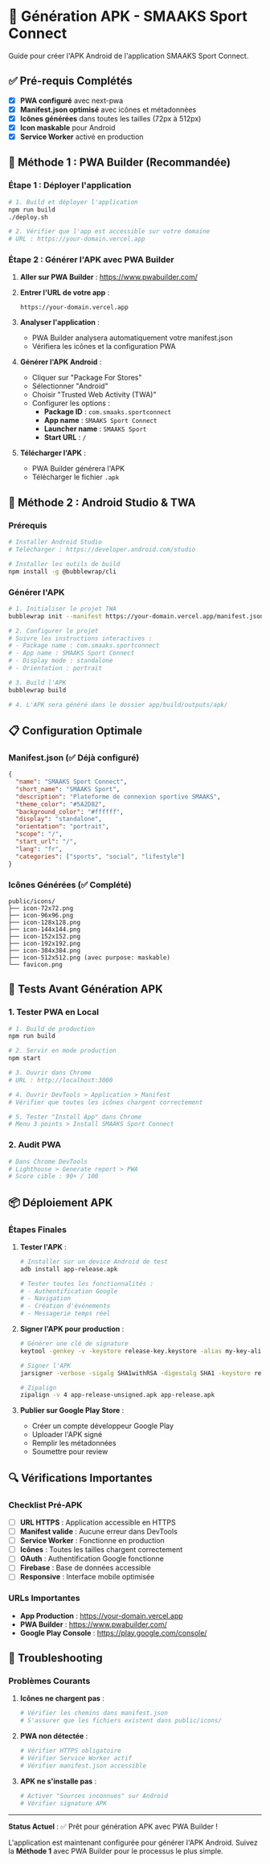 # 📱 Génération APK - SMAAKS Sport Connect

Guide pour créer l'APK Android de l'application SMAAKS Sport Connect.

## ✅ Pré-requis Complétés

- [x] **PWA configuré** avec next-pwa
- [x] **Manifest.json optimisé** avec icônes et métadonnées
- [x] **Icônes générées** dans toutes les tailles (72px à 512px)
- [x] **Icon maskable** pour Android
- [x] **Service Worker** activé en production

## 🚀 Méthode 1 : PWA Builder (Recommandée)

### Étape 1 : Déployer l'application

```bash
# 1. Build et déployer l'application
npm run build
./deploy.sh

# 2. Vérifier que l'app est accessible sur votre domaine
# URL : https://your-domain.vercel.app
```

### Étape 2 : Générer l'APK avec PWA Builder

1. **Aller sur PWA Builder** : https://www.pwabuilder.com/

2. **Entrer l'URL de votre app** :
   ```
   https://your-domain.vercel.app
   ```

3. **Analyser l'application** :
   - PWA Builder analysera automatiquement votre manifest.json
   - Vérifiera les icônes et la configuration PWA

4. **Générer l'APK Android** :
   - Cliquer sur "Package For Stores"
   - Sélectionner "Android"
   - Choisir "Trusted Web Activity (TWA)"
   - Configurer les options :
     - **Package ID** : `com.smaaks.sportconnect`
     - **App name** : `SMAAKS Sport Connect`
     - **Launcher name** : `SMAAKS Sport`
     - **Start URL** : `/`

5. **Télécharger l'APK** :
   - PWA Builder générera l'APK
   - Télécharger le fichier `.apk`

## 🔧 Méthode 2 : Android Studio & TWA

### Prérequis

```bash
# Installer Android Studio
# Télécharger : https://developer.android.com/studio

# Installer les outils de build
npm install -g @bubblewrap/cli
```

### Générer l'APK

```bash
# 1. Initialiser le projet TWA
bubblewrap init --manifest https://your-domain.vercel.app/manifest.json

# 2. Configurer le projet
# Suivre les instructions interactives :
# - Package name : com.smaaks.sportconnect
# - App name : SMAAKS Sport Connect
# - Display mode : standalone
# - Orientation : portrait

# 3. Build l'APK
bubblewrap build

# 4. L'APK sera généré dans le dossier app/build/outputs/apk/
```

## 📋 Configuration Optimale

### Manifest.json (✅ Déjà configuré)

```json
{
  "name": "SMAAKS Sport Connect",
  "short_name": "SMAAKS Sport",
  "description": "Plateforme de connexion sportive SMAAKS",
  "theme_color": "#5A2D82",
  "background_color": "#ffffff",
  "display": "standalone",
  "orientation": "portrait",
  "scope": "/",
  "start_url": "/",
  "lang": "fr",
  "categories": ["sports", "social", "lifestyle"]
}
```

### Icônes Générées (✅ Complété)

```
public/icons/
├── icon-72x72.png
├── icon-96x96.png
├── icon-128x128.png
├── icon-144x144.png
├── icon-152x152.png
├── icon-192x192.png
├── icon-384x384.png
├── icon-512x512.png (avec purpose: maskable)
└── favicon.png
```

## 🧪 Tests Avant Génération APK

### 1. Tester PWA en Local

```bash
# 1. Build de production
npm run build

# 2. Servir en mode production
npm start

# 3. Ouvrir dans Chrome
# URL : http://localhost:3000

# 4. Ouvrir DevTools > Application > Manifest
# Vérifier que toutes les icônes chargent correctement

# 5. Tester "Install App" dans Chrome
# Menu 3 points > Install SMAAKS Sport Connect
```

### 2. Audit PWA

```bash
# Dans Chrome DevTools
# Lighthouse > Generate report > PWA
# Score cible : 90+ / 100
```

## 📦 Déploiement APK

### Étapes Finales

1. **Tester l'APK** :
   ```bash
   # Installer sur un device Android de test
   adb install app-release.apk

   # Tester toutes les fonctionnalités :
   # - Authentification Google
   # - Navigation
   # - Création d'événements
   # - Messagerie temps réel
   ```

2. **Signer l'APK pour production** :
   ```bash
   # Générer une clé de signature
   keytool -genkey -v -keystore release-key.keystore -alias my-key-alias -keyalg RSA -keysize 2048 -validity 10000

   # Signer l'APK
   jarsigner -verbose -sigalg SHA1withRSA -digestalg SHA1 -keystore release-key.keystore app-release-unsigned.apk my-key-alias

   # Zipalign
   zipalign -v 4 app-release-unsigned.apk app-release.apk
   ```

3. **Publier sur Google Play Store** :
   - Créer un compte développeur Google Play
   - Uploader l'APK signé
   - Remplir les métadonnées
   - Soumettre pour review

## 🔍 Vérifications Importantes

### Checklist Pré-APK

- [ ] **URL HTTPS** : Application accessible en HTTPS
- [ ] **Manifest valide** : Aucune erreur dans DevTools
- [ ] **Service Worker** : Fonctionne en production
- [ ] **Icônes** : Toutes les tailles chargent correctement
- [ ] **OAuth** : Authentification Google fonctionne
- [ ] **Firebase** : Base de données accessible
- [ ] **Responsive** : Interface mobile optimisée

### URLs Importantes

- **App Production** : https://your-domain.vercel.app
- **PWA Builder** : https://www.pwabuilder.com/
- **Google Play Console** : https://play.google.com/console/

## 🚨 Troubleshooting

### Problèmes Courants

1. **Icônes ne chargent pas** :
   ```bash
   # Vérifier les chemins dans manifest.json
   # S'assurer que les fichiers existent dans public/icons/
   ```

2. **PWA non détectée** :
   ```bash
   # Vérifier HTTPS obligatoire
   # Vérifier Service Worker actif
   # Vérifier manifest.json accessible
   ```

3. **APK ne s'installe pas** :
   ```bash
   # Activer "Sources inconnues" sur Android
   # Vérifier signature APK
   ```

---

**Status Actuel** : ✅ Prêt pour génération APK avec PWA Builder !

L'application est maintenant configurée pour générer l'APK Android. Suivez la **Méthode 1** avec PWA Builder pour le processus le plus simple.